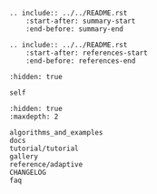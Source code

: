 ```{eval-rst}
.. include:: ../../README.rst
    :start-after: summary-start
    :end-before: summary-end
```

```{eval-rst}
.. include:: ../../README.rst
    :start-after: references-start
    :end-before: references-end

```

```{toctree}
:hidden: true

self
```

```{toctree}
:hidden: true
:maxdepth: 2

algorithms_and_examples
docs
tutorial/tutorial
gallery
reference/adaptive
CHANGELOG
faq
```
